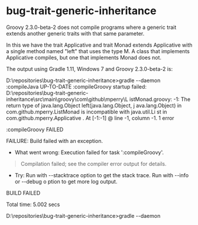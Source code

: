 bug-trait-generic-inheritance
=============================

Groovy 2.3.0-beta-2 does not compile programs where a generic trait extends another generic traits with that same parameter.

In this we have the trait Applicative<M> and trait Monad<M> extends Applicative<M> with a single method named "left" that uses the type M.  A class that implements Applicative<List> compiles, but one that implements Monad<List> does not.

The output using Gradle 1.11, Windows 7 and Groovy 2.3.0-beta-2 is:

D:\repositories\bug-trait-generic-inheritance>gradle --daemon
:compileJava UP-TO-DATE
:compileGroovy
startup failed:
D:\repositories\bug-trait-generic-inheritance\src\main\groovy\com\github\mperry\L
istMonad.groovy: -1: The return type of java.lang.Object left(java.lang.Object, j
ava.lang.Object) in com.github.mperry.ListMonad is incompatible with java.util.Li
st in com.github.mperry.Applicative
. At [-1:-1]  @ line -1, column -1.
1 error

:compileGroovy FAILED

FAILURE: Build failed with an exception.

* What went wrong:
Execution failed for task ':compileGroovy'.
> Compilation failed; see the compiler error output for details.

* Try:
Run with --stacktrace option to get the stack trace. Run with --info or --debug o
ption to get more log output.

BUILD FAILED

Total time: 5.002 secs

D:\repositories\bug-trait-generic-inheritance>gradle --daemon

